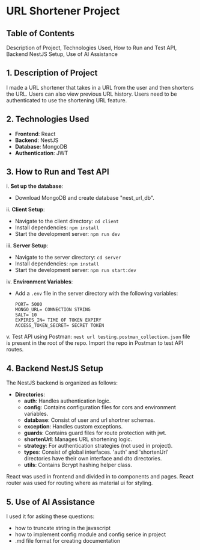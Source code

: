 # URL Shortener Project

## Table of Contents
Description of Project, Technologies Used, How to Run and Test API, Backend NestJS Setup, Use of AI Assistance

## 1. Description of Project
I made a URL shortener that takes in a URL from the user and then shortens the URL. Users can also view previous URL history. Users need to be authenticated to use the shortening URL feature.

## 2. Technologies Used
- **Frontend**: React
- **Backend**: NestJS
- **Database**: MongoDB
- **Authentication**: JWT

## 3. How to Run and Test API
i. **Set up the database**:
   - Download MongoDB and create database "nest_url_db".

ii. **Client Setup**:
   - Navigate to the client directory: `cd client`
   - Install dependencies: `npm install`
   - Start the development server: `npm run dev`

iii. **Server Setup**:
   - Navigate to the server directory: `cd server`
   - Install dependencies: `npm install`
   - Start the development server: `npm run start:dev`

iv. **Environment Variables**:
   - Add a `.env` file in the server directory with the following variables:

     ```
     PORT= 5000
     MONGO_URL= CONNECTION STRING
     SALT= 10
     EXPIRES_IN= TIME OF TOKEN EXPIRY
     ACCESS_TOKEN_SECRET= SECRET TOKEN
     ```

v. Test API using Postman: `nest url testing.postman_collection.json` file is present in the root of the repo. Import the repo in Postman to test API routes.

## 4. Backend NestJS Setup
The NestJS backend is organized as follows:

- **Directories**:
  - **auth**: Handles authentication logic.
  - **config**: Contains configuration files for cors and environment variables.
  - **database**: Consist of user and url shortner schemas.
  - **exception**: Handles custom exceptions.
  - **guards**: Contains guard files for route protection with jwt.
  - **shortenUrl**: Manages URL shortening logic.
  - **strategy**: For authentication strategies (not used in project).
  - **types**: Consist of global interfaces. 'auth' and 'shortenUrl' directories have their own interface and dto directories.
  - **utils**: Contains Bcrypt hashing helper class.

React was used in frontend and divided in to components and pages. React router was used for routing where as material ui for styling.

## 5. Use of AI Assistance
  I used it for asking these questions:
   - how to truncate string in the javascript
   - how to implement config module and config serice in project
   - .md file format for creating documentation

